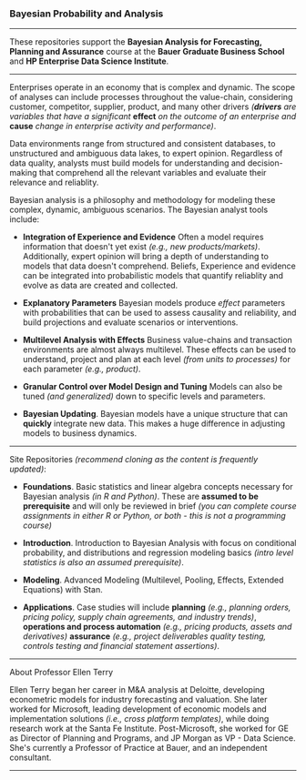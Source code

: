 ### Bayesian Probability and Analysis
------

These repositories support the **Bayesian Analysis for Forecasting, Planning and Assurance** course at the **Bauer Graduate Business School** and **HP Enterprise Data Science Institute**. 

------

Enterprises operate in an economy that is complex and dynamic. The scope of analyses can include processes throughout the value-chain, considering customer, competitor, supplier, product, and many other drivers *(**drivers** are variables that have a significant* **effect** *on the outcome of an enterprise and* **cause** *change in enterprise activity and performance)*. 


Data environments range from structured and consistent databases, to unstructured and ambiguous data lakes, to expert opinion.  Regardless of data quality, analysts must build models for understanding and decision-making that comprehend all the relevant variables and evaluate their relevance and reliablity.

Bayesian analysis is a philosophy and methodology for modeling these complex, dynamic, ambiguous scenarios. The Bayesian analyst tools include:  

* **Integration of Experience and Evidence** Often a model requires information that doesn't yet exist *(e.g., new products/markets)*. Additionally, expert opinion will bring a depth of understanding to models that data doesn't comprehend. Beliefs, Experience and evidence can be integrated into probabilistic models that quantify reliablity and evolve as data are created and collected. 

* **Explanatory Parameters** Bayesian models produce *effect* parameters with probabilities that can be used to assess causality and reliability, and build projections and evaluate scenarios or interventions.

* **Multilevel Analysis with Effects** Business value-chains and transaction environments are almost always multilevel. These effects can be used to understand, project and plan at each level *(from units to  processes)* for each parameter *(e.g., product)*. 

* **Granular Control over Model Design and Tuning** Models can also be tuned *(and generalized)* down to specific levels and parameters. 

* **Bayesian Updating**. Bayesian models have a unique structure that can **quickly** integrate new data. This makes a huge difference in adjusting models to business dynamics. 

----

Site Repositories *(recommend cloning as the content is frequently updated)*:

* **Foundations**. Basic statistics and linear algebra concepts necessary for Bayesian analysis *(in R and Python)*. These are **assumed to be prerequisite** and will only be reviewed in brief *(you can complete course assignments in either R or Python, or both - this is not a programming course)*  

* **Introduction**. Introduction to Bayesian Analysis with focus on conditional probability, and distributions and regression modeling basics *(intro level statistics is also an assumed prerequisite)*.   

* **Modeling**. Advanced Modeling (Multilevel, Pooling, Effects, Extended Equations) with Stan.   

* **Applications**. Case studies will include **planning**  *(e.g., planning orders, pricing policy, supply chain agreements, and industry trends)*, **operations and process automation** *(e.g., pricing products, assets and derivatives)* **assurance** *(e.g., project deliverables quality testing, controls testing and financial statement assertions)*.

------

About Professor Ellen Terry

Ellen Terry began her career in M&A analysis at Deloitte, developing econometric models for industry forecasting and valuation. She later worked for Microsoft, leading development of economic models and implementation solutions *(i.e., cross platform templates)*, while doing research work at the Santa Fe Institute. Post-Microsoft, she worked for GE as Director of Planning and Programs, and JP Morgan as VP - Data Science. She's currently a Professor of Practice at Bauer, and an independent consultant.  

------
